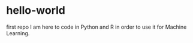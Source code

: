 # hello-world
first repo
I am here to code in Python and R in order to use it for Machine Learning.
